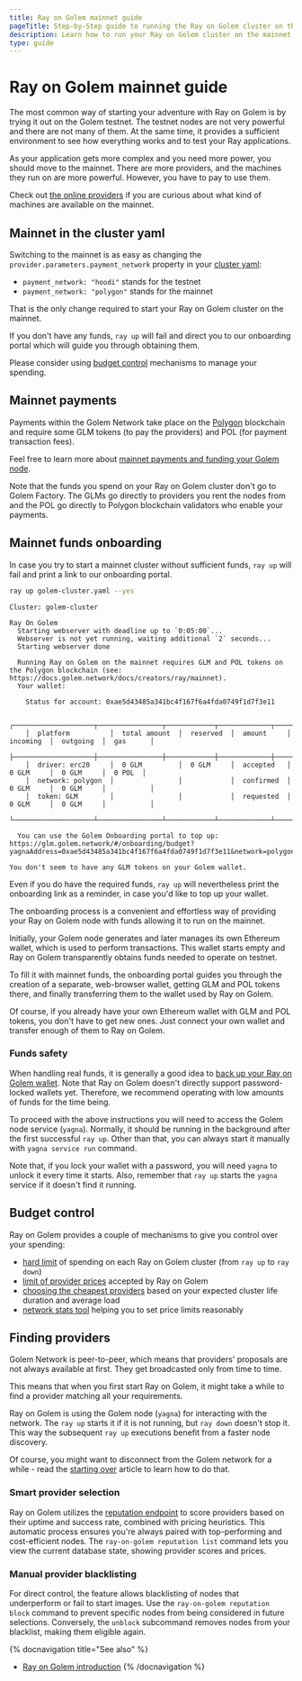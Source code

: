 ```yaml
---
title: Ray on Golem mainnet guide
pageTitle: Step-by-Step guide to running the Ray on Golem cluster on the mainnet
description: Learn how to run your Ray on Golem cluster on the mainnet
type: guide
---
```


# Ray on Golem mainnet guide

The most common way of starting your adventure with Ray on Golem is by trying it out on the Golem testnet.
The testnet nodes are not very powerful and there are not many of them.
At the same time, it provides a sufficient environment to see how everything works and to test your Ray applications.

As your application gets more complex and you need more power, you should move to the mainnet. There are more providers, and the machines they run on are more powerful. However, you have to pay to use them.

Check out [the online providers](https://stats.golem.network/network/providers/online) if you are curious about what kind of machines are available on the mainnet.

## Mainnet in the cluster yaml

Switching to the mainnet is as easy as changing the `provider.parameters.payment_network` property in your [cluster yaml](/docs/creators/ray/cluster-yaml):

- `payment_network: "hoodi"` stands for the testnet
- `payment_network: "polygon"` stands for the mainnet

That is the only change required to start your Ray on Golem cluster on the mainnet.

If you don't have any funds, `ray up` will fail and direct you to our onboarding portal which will guide you through obtaining them.

Please consider using [budget control](#budget-control) mechanisms to manage your spending.

## Mainnet payments

Payments within the Golem Network take place on the [Polygon](https://polygon.technology) blockchain and require some GLM tokens (to pay the providers) and POL (for payment transaction fees).

Feel free to learn more about [mainnet payments and funding your Golem node](/docs/creators/javascript/guides/switching-to-mainnet).

Note that the funds you spend on your Ray on Golem cluster don't go to Golem Factory. The GLMs go directly to providers you rent the nodes from and the POL go directly to Polygon blockchain validators who enable your payments.

## Mainnet funds onboarding

In case you try to start a mainnet cluster without sufficient funds, `ray up` will fail and print a link to our onboarding portal.

```bash
ray up golem-cluster.yaml --yes
```

```
Cluster: golem-cluster

Ray On Golem
  Starting webserver with deadline up to `0:05:00`...
  Webserver is not yet running, waiting additional `2` seconds...
  Starting webserver done

  Running Ray on Golem on the mainnet requires GLM and POL tokens on the Polygon blockchain (see: https://docs.golem.network/docs/creators/ray/mainnet).
  Your wallet:

    Status for account: 0xae5d43485a341bc4f167f6a4fda0749f1d7f3e11

    ┌────────────────────┬────────────────┬────────────┬─────────────┬────────────┬────────────┬───────────┐
    │  platform          │  total amount  │  reserved  │  amount     │  incoming  │  outgoing  │  gas      │
    ├────────────────────┼────────────────┼────────────┼─────────────┼────────────┼────────────┼───────────┤
    │  driver: erc20     │  0 GLM         │  0 GLM     │  accepted   │  0 GLM     │  0 GLM     │  0 POL  │
    │  network: polygon  │                │            │  confirmed  │  0 GLM     │  0 GLM     │           │
    │  token: GLM        │                │            │  requested  │  0 GLM     │  0 GLM     │           │
    └────────────────────┴────────────────┴────────────┴─────────────┴────────────┴────────────┴───────────┘

  You can use the Golem Onboarding portal to top up: https://glm.golem.network/#/onboarding/budget?yagnaAddress=0xae5d43485a341bc4f167f6a4fda0749f1d7f3e11&network=polygon

You don't seem to have any GLM tokens on your Golem wallet.

```

Even if you do have the required funds, `ray up` will nevertheless print the onboarding link as a reminder, in case you'd like to top up your wallet.

The onboarding process is a convenient and effortless way of providing your Ray on Golem node with funds allowing it to run on the mainnet.

Initially, your Golem node generates and later manages its own Ethereum wallet, which is used to perform transactions. This wallet starts empty and Ray on Golem transparently obtains funds needed to operate on testnet.

To fill it with mainnet funds, the onboarding portal guides you through the creation of a separate, web-browser wallet, getting GLM and POL tokens there, and finally transferring them to the wallet used by Ray on Golem.

Of course, if you already have your own Ethereum wallet with GLM and POL tokens, you don't have to get new ones. Just connect your own wallet and transfer enough of them to Ray on Golem.

### Funds safety

When handling real funds, it is generally a good idea to [back up your Ray on Golem wallet](/docs/providers/wallet/backup).
Note that Ray on Golem doesn't directly support password-locked wallets yet. Therefore, we recommend operating with low amounts of funds for the time being.

To proceed with the above instructions you will need to access the Golem node service (`yagna`).
Normally, it should be running in the background after the first successful `ray up`. Other than that, you can always start it manually with `yagna service run` command.

Note that, if you lock your wallet with a password, you will need `yagna` to unlock it every time it starts. Also, remember that `ray up` starts the `yagna` service if it doesn't find it running.

## Budget control

Ray on Golem provides a couple of mechanisms to give you control over your spending:

- [hard limit](/docs/creators/ray/cluster-yaml#spending-hard-limit) of spending on each Ray on Golem cluster (from `ray up` to `ray down`)
- [limit of provider prices](/docs/creators/ray/cluster-yaml#maximum-provider-prices) accepted by Ray on Golem
- [choosing the cheapest providers](/docs/creators/ray/cluster-yaml#choosing-the-cheapest-providers-maximum-expected-usage-cost) based on your expected cluster life duration and average load
- [network stats tool](/docs/creators/ray/ray-on-golem-cli#network-stats) helping you to set price limits reasonably

## Finding providers

Golem Network is peer-to-peer, which means that providers' proposals are not always available at first. They get broadcasted only from time to time.

This means that when you first start Ray on Golem, it might take a while to find a provider matching all your requirements.

Ray on Golem is using the Golem node (`yagna`) for interacting with the network.
The `ray up` starts it if it is not running, but `ray down` doesn't stop it.
This way the subsequent `ray up` executions benefit from a faster node discovery.

Of course, you might want to disconnect from the Golem network for a while - read the [starting over](/docs/creators/ray/troubleshooting#starting-over-with-a-clean-slate) article to learn how to do that.

### Smart provider selection

Ray on Golem utilizes the [reputation endpoint](https://blog.golem.network/introducing-golem-networks-reputation-system/)
to score providers based on their uptime and success rate,
combined with pricing heuristics. This automatic process ensures you're always paired with top-performing
and cost-efficient nodes. The `ray-on-golem reputation list` command lets you view the current database state, showing provider scores and prices.

### Manual provider blacklisting

For direct control, the feature allows blacklisting of nodes that underperform or fail to start images.
Use the `ray-on-golem reputation block` command to prevent specific nodes from being considered in future selections.
Conversely, the `unblock` subcommand removes nodes from your blacklist, making them eligible again.

{% docnavigation title="See also" %}

- [Ray on Golem introduction](/docs/creators/ray)
  {% /docnavigation %}
